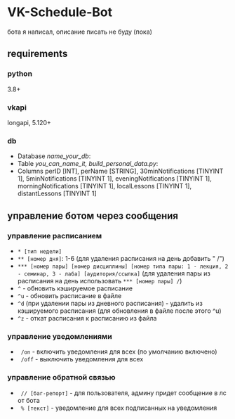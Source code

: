 # VK-Schedule-Bot
 
бота я написал, описание писать не буду (пока)

## requirements

### python
3.8+

### vkapi
longapi, 5.120+

### db
- Database *name_your_db*: 
- Table *you_can_name_it, build_personal_data.py*: 
- Columns perID [INT], perName [STRING], 30minNotifications [TINYINT 1], 5minNotifications [TINYINT 1], eveningNotifications [TINYINT 1], morningNotifications [TINYINT 1],    localLessons [TINYINT 1], distantLessons [TINYINT 1]

## управление ботом через сообщения

### управление расписанием
- ` * [тип недели] `
- ` ** [номер дня] `: 1-6 (для удаления расписания на день добавить " /")
- ` *** [номер пары] [номер дисциплины] [номер типа пары: 1 - лекция, 2 - семинар, 3 - лаба] [аудитория/ссылка] `
(для удаления пары из расписания на день использовать `*** [номер пары] /`)
- `^` - обновить кэшируемое расписание
- `^u` - обновить расписание в файле
- `^d` (при удалении пары из дневного расписания) - удалить из кэшируемого расписания (для обновления в файле после этого ^u)
- `^z` - откат расписания к расписанию из файла

### управление уведомлениями
- ` /on` - включить уведомления для всех (по умолчанию включено)
- ` /off` - выключить уведомления для всех

### управление обратной связью
- ` // [баг-репорт]` - для пользователя, админу придет сообщение в лс от бота
- ` % [текст]` - уведомление для всех подписанных на уведомления
